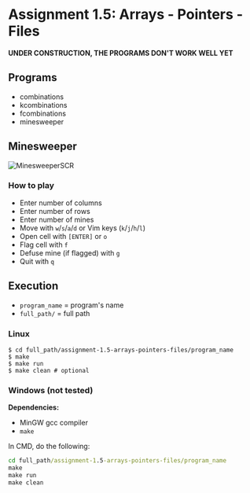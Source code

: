 # Assignment 1.5: Arrays - Pointers - Files

**UNDER CONSTRUCTION, THE PROGRAMS DON'T WORK WELL YET**

## Programs

* combinations
* kcombinations
* fcombinations
* minesweeper

## Minesweeper

![MinesweeperSCR](uni/uni-assignments/assignment-1.5-arrays-pointers-files/minesweeper/sample.png "MinesweeperSCR")

### How to play

* Enter number of columns
* Enter number of rows
* Enter number of mines
* Move with `w`/`s`/`a`/`d` or Vim keys (`k`/`j`/`h`/`l`)
* Open cell with `[ENTER]` or `o`
* Flag cell with `f`
* Defuse mine (if flagged) with `g`
* Quit with `q`

## Execution

* ```program_name``` = program's name
* ```full_path/``` = full path

### Linux

```shell
$ cd full_path/assignment-1.5-arrays-pointers-files/program_name
$ make
$ make run
$ make clean # optional
```

### Windows (not tested)

**Dependencies:**   
* MinGW gcc compiler
* ```make```

In CMD, do the following:

```bat
cd full_path/assignment-1.5-arrays-pointers-files/program_name
make
make run
make clean
```